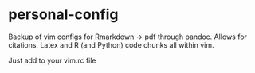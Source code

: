# personal-config

Backup of vim configs for Rmarkdown -> pdf through pandoc. Allows for citations, Latex and R (and Python) code chunks all within vim. 

Just add to your vim.rc file 
